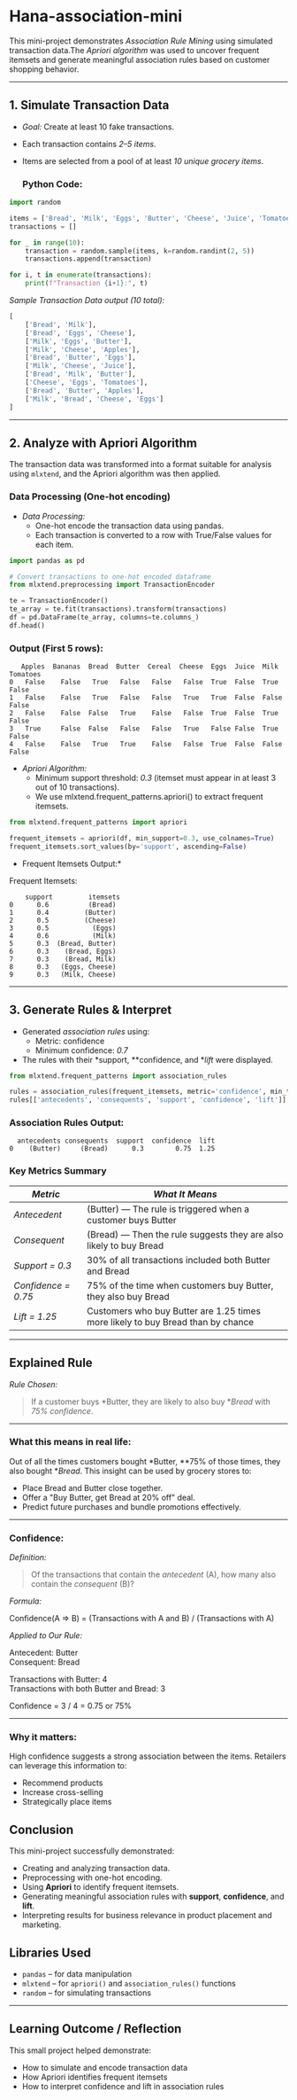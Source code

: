 
# Hana-association-mini
This mini-project demonstrates *Association Rule Mining* using simulated transaction data.The *Apriori algorithm* was used to uncover frequent itemsets and generate meaningful association rules based on customer shopping behavior.

---

## 1. Simulate Transaction Data

- *Goal:* Create at least 10 fake transactions.
- Each transaction contains *2–5 items*.
- Items are selected from a pool of at least *10 unique grocery items*.

  ### Python Code:

```python
import random

items = ['Bread', 'Milk', 'Eggs', 'Butter', 'Cheese', 'Juice', 'Tomatoes', 'Apples', 'Bananas', 'Cereal']
transactions = []

for _ in range(10):
    transaction = random.sample(items, k=random.randint(2, 5))
    transactions.append(transaction)

for i, t in enumerate(transactions):
    print(f"Transaction {i+1}:", t)
```

*Sample Transaction Data output (10 total):*
```python
[
    ['Bread', 'Milk'],
    ['Bread', 'Eggs', 'Cheese'],
    ['Milk', 'Eggs', 'Butter'],
    ['Milk', 'Cheese', 'Apples'],
    ['Bread', 'Butter', 'Eggs'],
    ['Milk', 'Cheese', 'Juice'],
    ['Bread', 'Milk', 'Butter'],
    ['Cheese', 'Eggs', 'Tomatoes'],
    ['Bread', 'Butter', 'Apples'],
    ['Milk', 'Bread', 'Cheese', 'Eggs']
]
```

---

## 2. Analyze with Apriori Algorithm

The transaction data was transformed into a format suitable for analysis using `mlxtend`, and the Apriori algorithm was then applied.

### Data Processing (One-hot encoding)

- *Data Processing:*
  - One-hot encode the transaction data using pandas.
  - Each transaction is converted to a row with True/False values for each item.

```python
import pandas as pd

# Convert transactions to one-hot encoded dataframe
from mlxtend.preprocessing import TransactionEncoder

te = TransactionEncoder()
te_array = te.fit(transactions).transform(transactions)
df = pd.DataFrame(te_array, columns=te.columns_)
df.head()
```

### Output (First 5 rows):

```
   Apples  Bananas  Bread  Butter  Cereal  Cheese  Eggs  Juice  Milk  Tomatoes
0   False    False   True   False   False   False  True  False  True     False
1   False    False   True   False   False   True   True  False  False    False
2   False    False  False   True    False   False  True  False  True     False
3   True     False  False   False   False   True   False False  True     False
4   False    False   True   True    False   False  True  False  False    False
```

- *Apriori Algorithm:*
  - Minimum support threshold: *0.3* (itemset must appear in at least 3 out of 10 transactions).
  - We use mlxtend.frequent_patterns.apriori() to extract frequent itemsets.

```python
from mlxtend.frequent_patterns import apriori

frequent_itemsets = apriori(df, min_support=0.3, use_colnames=True)
frequent_itemsets.sort_values(by='support', ascending=False)
```

* Frequent Itemsets Output:*

Frequent Itemsets:
```
    support         itemsets
0      0.6          (Bread)
1      0.4         (Butter)
2      0.5         (Cheese)
3      0.5           (Eggs)
4      0.6           (Milk)
5      0.3  (Bread, Butter)
6      0.3    (Bread, Eggs)
7      0.3    (Bread, Milk)
8      0.3   (Eggs, Cheese)
9      0.3   (Milk, Cheese)
```

---

## 3. Generate Rules & Interpret

- Generated *association rules* using:
  - Metric: confidence
  - Minimum confidence: *0.7*
- The rules with their *support, **confidence, and **lift* were displayed.

```python
from mlxtend.frequent_patterns import association_rules

rules = association_rules(frequent_itemsets, metric='confidence', min_threshold=0.7)
rules[['antecedents', 'consequents', 'support', 'confidence', 'lift']]
```

### Association Rules Output:

```
  antecedents consequents  support  confidence  lift
0    (Butter)     (Bread)      0.3        0.75  1.25
```

### Key Metrics Summary

| *Metric*         | *What It Means*                                                                 |
|--------------------|-----------------------------------------------------------------------------------|
| *Antecedent*     | (Butter) — The rule is triggered when a customer buys Butter                    |
| *Consequent*     | (Bread) — Then the rule suggests they are also likely to buy Bread              |
| *Support = 0.3*  | 30% of all transactions included both Butter and Bread                            |
| *Confidence = 0.75* | 75% of the time when customers buy Butter, they also buy Bread                  |
| *Lift = 1.25*    | Customers who buy Butter are 1.25 times more likely to buy Bread than by chance   |

---

## Explained Rule

*Rule Chosen:*
> If a customer buys *Butter, they are likely to also buy **Bread* with *75% confidence*.

---

### What this means in real life:
Out of all the times customers bought *Butter, **75% of those times, they also bought **Bread*. This insight can be used by grocery stores to:

- Place Bread and Butter close together.
- Offer a "Buy Butter, get Bread at 20% off" deal.
- Predict future purchases and bundle promotions effectively.

---

### Confidence:

*Definition:*
> Of the transactions that contain the *antecedent* (A), how many also contain the *consequent* (B)?

*Formula:*

Confidence(A ⇒ B) = (Transactions with A and B) / (Transactions with A)

*Applied to Our Rule:*

Antecedent:   Butter  
Consequent:   Bread

Transactions with Butter: 4  
Transactions with both Butter and Bread: 3  

Confidence = 3 / 4 = 0.75 or 75%

---

### Why it matters:
High confidence suggests a strong association between the items. Retailers can leverage this information to:

- Recommend products
- Increase cross-selling
- Strategically place items

## Conclusion

This mini-project successfully demonstrated:

- Creating and analyzing transaction data.
- Preprocessing with one-hot encoding.
- Using **Apriori** to identify frequent itemsets.
- Generating meaningful association rules with **support**, **confidence**, and **lift**.
- Interpreting results for business relevance in product placement and marketing.

##  Libraries Used

- `pandas` – for data manipulation
- `mlxtend` – for `apriori()` and `association_rules()` functions
- `random` – for simulating transactions

---

##  Learning Outcome / Reflection

This small project helped demonstrate:
- How to simulate and encode transaction data
- How Apriori identifies frequent itemsets
- How to interpret confidence and lift in association rules
